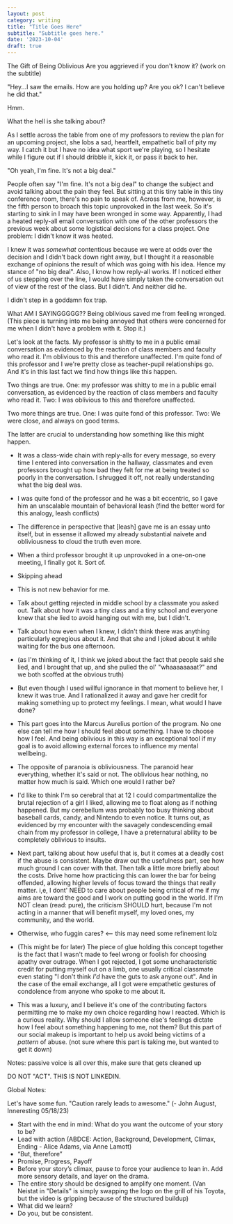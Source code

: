 ```yaml
---
layout: post
category: writing
title: "Title Goes Here"
subtitle: "Subtitle goes here."
date: '2023-10-04'
draft: true
---
```


The Gift of Being Oblivious
Are you aggrieved if you don't know it? (work on the subtitle)

"Hey...I saw the emails. How are you holding up? Are you ok? I can't believe he did that."

Hmm. 

What the hell is she talking about?

As I settle across the table from one of my professors to review the plan for an upcoming project, she lobs a sad, heartfelt, empathetic ball of pity my way. I catch it but I have no idea what sport we're playing, so I hesitate while I figure out if I should dribble it, kick it, or pass it back to her.

"Oh yeah, I'm fine. It's not a big deal."

People often say "I'm fine. It's not a big deal" to change the subject and avoid talking about the pain they feel. But sitting at this tiny table in this tiny conference room, there's no pain to speak of. Across from me, however, is the fifth person to broach this topic unprovoked in the last week. So it's starting to sink in I may have been wronged in some way. Apparently, I had a heated reply-all email conversation with one of the other professors the previous week about some logistical decisions for a class project. One problem: I didn't know it was heated. 

I knew it was _somewhat_ contentious because we were at odds over the decision and I didn't back down right away, but I thought it a reasonable exchange of opinions the result of which was going with his idea. Hence my stance of "no big deal". Also, I know how reply-all works. If I noticed either of us stepping over the line, I would have simply taken the conversation out of view of the rest of the class. But I didn't. And neither did he. 



<!-- And now I'm being peppered in the hallways with looks of concern like I'm limping around with a fox trap snapped around my ankle. -->

I didn't step in a goddamn fox trap. 


What AM I SAYINGGGGG?? Being oblivious saved me from feeling wronged. (This piece is turning into me being annoyed that others were concerned for me when I didn't have a problem with it. Stop it.)







Let's look at the facts. My professor is shitty to me in a public email conversation as evidenced by the reaction of class members and faculty who read it. I'm oblivious to this and therefore unaffected. I'm quite fond of this professor and I we're pretty close as teacher-pupil relationships go. And it's in this last fact we find how things like this happen. 


Two things are true. One: my professor was shitty to me in a public email conversation, as evidenced by the reaction of class members and faculty who read it. Two: I was oblivious to this and therefore unaffected.

Two more things are true. One: I was quite fond of this professor. Two: We were close, and always on good terms.

The latter are crucial to understanding how something like this might happen. 

- It was a class-wide chain with reply-alls for every message, so every time I entered into conversation in the hallway, classmates and even professors brought up how bad they felt for me at being treated so poorly in the conversation. I shrugged it off, not really understanding what the big deal was.
- I was quite fond of the professor and he was a bit eccentric, so I gave him an unscalable mountain of behavioral leash (find the better word for this analogy, leash conflicts)
- The difference in perspective that [leash] gave me is an essay unto itself, but in essense it allowed my already substantial naivete and obliviousness to cloud the truth even more.
- When a third professor brought it up unprovoked in a one-on-one meeting, I finally got it. Sort of.
- Skipping ahead

- This is not new behavior for me.
- Talk about getting rejected in middle school by a classmate you asked out. Talk about how it was a tiny class and a tiny school and everyone knew that she lied to avoid hanging out with me, but I didn't.
- Talk about how even when I knew, I didn't think there was anything particularly egregious about it. And that she and I joked about it while waiting for the bus one afternoon. 
- (as I'm thinking of it, I think we joked about the fact that people said she lied, and I brought that up, and she pulled the ol' "whaaaaaaaat?" and we both scoffed at the obvious truth)
- But even though I used willful ignorance in that moment to believe her, I knew it was true. And I rationalized it away and gave her credit for making something up to protect my feelings. I mean, what would I have done?

- This part goes into the Marcus Aurelius portion of the program. No one else can tell me how I should feel about something. I have to choose how I feel. And being oblivious in this way is an exceptional tool if my goal is to avoid allowing external forces to influence my mental wellbeing.
- The opposite of paranoia is obliviousness. The paranoid hear everything, whether it's said or not. The oblivious hear nothing, no matter how much is said. Which one would I rather be? 
- I'd like to think I'm so cerebral that at 12 I could compartmentalize the brutal rejection of a girl I liked, allowing me to float along as if nothing happened. But my cerebellum was probably too busy thinking about baseball cards, candy, and Nintendo to even notice. It turns out, as evidenced by my encounter with the savagely condescending email chain from my professor in college, I have a preternatural ability to be completely oblivious to insults.

- Next part, talking about how useful that is, but it comes at a deadly cost if the abuse is consistent. Maybe draw out the usefulness part, see how much ground I can cover with that. Then talk a little more briefly about the costs. Drive home how practicing this can lower the bar for being offended, allowing higher levels of focus toward the things that really matter. i,e, I dont' NEED to care about people being critical of me if my aims are toward the good and I work on putting good in the world. If I'm NOT clean (read: pure), the criticism SHOULD hurt, because I'm not acting in a manner that will benefit myself, my loved ones, my community, and the world.
- Otherwise, who fuggin cares? <-- this may need some refinement lolz

- (This might be for later) The piece of glue holding this concept together is the fact that I wasn't made to feel wrong or foolish for choosing apathy over outrage. When I got rejected, I got some uncharacteristic credit for putting myself out on a limb, one usually critical classmate even stating "I don't think _I'd_ have the guts to ask anyone out". And in the case of the email exchange, all I got were empathetic gestures of condolence from anyone who spoke to me about it.
- This was a luxury, and I believe it's one of the contributing factors permitting me to make my own choice regarding how I reacted. Which is a curious reality. Why should I allow someone else's feelings dictate how I feel about something happening to me, not them? But this part of our social makeup is important to help us avoid being victims of a _pattern_ of abuse. (not sure where this part is taking me, but wanted to get it down)


Notes: passive voice is all over this, make sure that gets cleaned up

DO NOT "ACT". THIS IS NOT LINKEDIN.

Global Notes:

Let's have some fun. "Caution rarely leads to awesome." (- John August, Inneresting 05/18/23)

- Start with the end in mind: What do you want the outcome of your story to be?
- Lead with action (ABDCE: Action, Background, Development, Climax, Ending - Alice Adams, via Anne Lamott)
- “But, therefore”
- Promise, Progress, Payoff
- Before your story’s climax, pause to force your audience to lean in. Add more sensory details, and layer on the drama.
- The entire story should be designed to amplify one moment. (Van Neistat in "Details" is simply swapping the logo on the grill of his Toyota, but the video is gripping because of the structured buildup)
- What did we learn?
- Do you, but be consistent.
